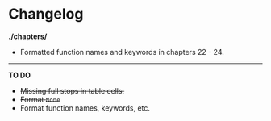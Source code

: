 # Changelog

**./chapters/**
* Formatted function names and keywords in chapters 22 - 24.

---

**TO DO**
* ~~Missing full stops in table cells.~~
* ~~Format `None`~~
* Format function names, keywords, etc.